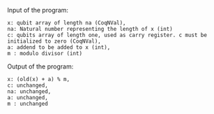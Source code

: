 Input of the program:

    x: qubit array of length na (CoqNVal),
    na: Natural number representing the length of x (int) 
    c: qubits array of length one, used as carry register. c must be initialized to zero (CoqNVal),
    a: addend to be added to x (int), 
    m : modulo divisor (int)

Output of the program:
    
    x: (old(x) + a) % m,
    c: unchanged,
    na: unchanged,
    a: unchanged,
    m : unchanged 
